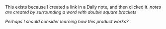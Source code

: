 This exists because I created a link in a Daily note, and then clicked it.  *notes are created by surrounding a word with double square brackets*

*Perhaps I should consider learning how this product works?*

